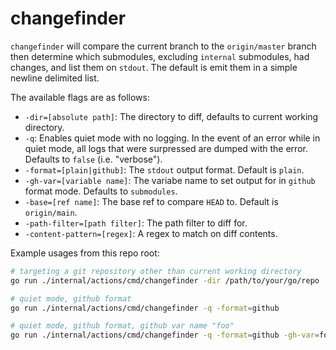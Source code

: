 # changefinder

`changefinder` will compare the current branch to the `origin/master` branch
then determine which submodules, excluding `internal` submodules, had changes,
and list them on `stdout`. The default is emit them in a simple newline
delimited list.

The available flags are as follows:
 * `-dir=[absolute path]`: The directory to diff, defaults to current working
 directory. 
 * `-q`: Enables quiet mode with no logging. In the event of an error while in
 quiet mode, all logs that were surpressed are dumped with the error. Defaults
 to `false` (i.e. "verbose").
 * `-format=[plain|github]`: The `stdout` output format. Default is `plain`.
 * `-gh-var=[variable name]`: The variabe name to set output for in `github`
 format mode. Defaults to `submodules`.
 * `-base=[ref name]`: The base ref to compare `HEAD` to. Default is
 `origin/main`.
 * `-path-filter=[path filter]`: The path filter to diff for.
 * `-content-pattern=[regex]`: A regex to match on diff contents.

Example usages from this repo root:

```sh
# targeting a git repository other than current working directory
go run ./internal/actions/cmd/changefinder -dir /path/to/your/go/repo

# quiet mode, github format
go run ./internal/actions/cmd/changefinder -q -format=github

# quiet mode, github format, github var name "foo"
go run ./internal/actions/cmd/changefinder -q -format=github -gh-var=foo
```
